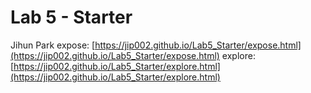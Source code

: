 # Lab 5 - Starter
Jihun Park
expose: [https://jip002.github.io/Lab5_Starter/expose.html](https://jip002.github.io/Lab5_Starter/expose.html)
explore: [https://jip002.github.io/Lab5_Starter/explore.html](https://jip002.github.io/Lab5_Starter/explore.html)